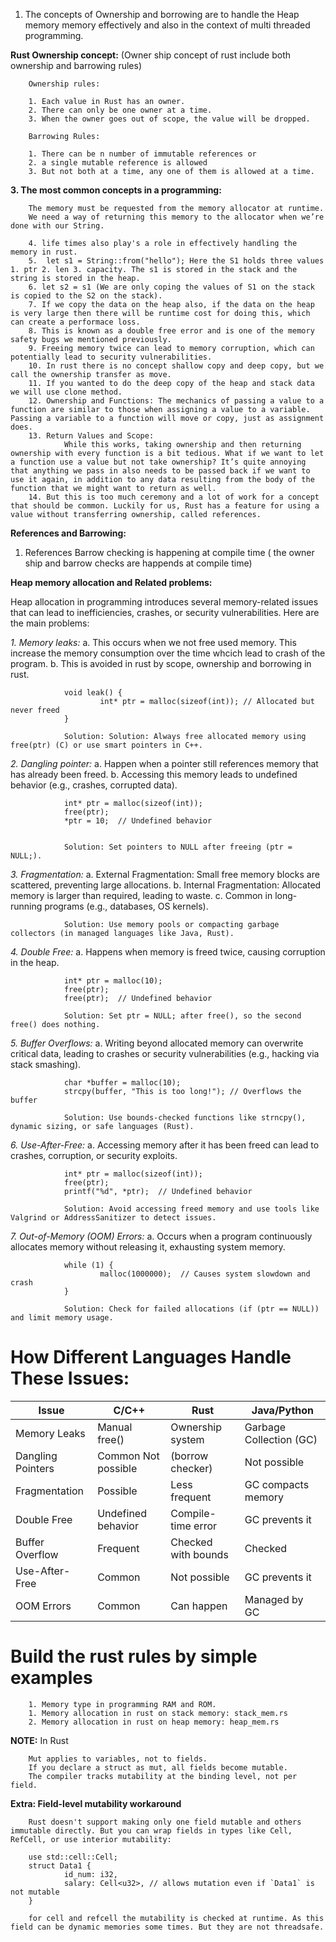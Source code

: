 1. The concepts of Ownership and borrowing are to handle the Heap memory memory effectively and also in the context of multi threaded programming.

**Rust Ownership concept:** (Owner ship concept of rust include both ownership and barrowing rules)
        
        Ownership rules:

        1. Each value in Rust has an owner.
        2. There can only be one owner at a time.
        3. When the owner goes out of scope, the value will be dropped.

        Barrowing Rules:

        1. There can be n number of immutable references or
        2. a single mutable reference is allowed
        3. But not both at a time, any one of them is allowed at a time.

**3. The most common concepts in a programming:**

        The memory must be requested from the memory allocator at runtime.
        We need a way of returning this memory to the allocator when we’re done with our String.

        4. life times also play's a role in effectively handling the memory in rust.
        5.  let s1 = String::from("hello"); Here the S1 holds three values 1. ptr 2. len 3. capacity. The s1 is stored in the stack and the string is stored in the heap.
        6. let s2 = s1 (We are only coping the values of S1 on the stack is copied to the S2 on the stack).
        7. If we copy the data on the heap also, if the data on the heap is very large then there will be runtime cost for doing this, which can create a performace loss.
        8. This is known as a double free error and is one of the memory safety bugs we mentioned previously.
        9. Freeing memory twice can lead to memory corruption, which can potentially lead to security vulnerabilities.
        10. In rust there is no concept shallow copy and deep copy, but we call the ownership transfer as move.
        11. If you wanted to do the deep copy of the heap and stack data we will use clone method.
        12. Ownership and Functions: The mechanics of passing a value to a function are similar to those when assigning a value to a variable. Passing a variable to a function will move or copy, just as assignment does.
        13. Return Values and Scope: 
                While this works, taking ownership and then returning ownership with every function is a bit tedious. What if we want to let a function use a value but not take ownership? It’s quite annoying that anything we pass in also needs to be passed back if we want to use it again, in addition to any data resulting from the body of the function that we might want to return as well.
        14. But this is too much ceremony and a lot of work for a concept that should be common. Luckily for us, Rust has a feature for using a value without transferring ownership, called references.

**References and Barrowing:**

1. References Barrow checking is happening at compile time ( the owner ship and barrow checks are happends at compile time)

**Heap memory allocation and Related problems:**

Heap allocation in programming introduces several memory-related issues that can lead to inefficiencies, crashes, or security vulnerabilities. 
Here are the main problems:

*1. Memory leaks:*
                a. This occurs when we not free used memory. This increase the memory consumption over the time whcich lead to crash of the program.
                b. This is avoided in rust by scope, ownership and borrowing in rust.

                void leak() {
                        int* ptr = malloc(sizeof(int)); // Allocated but never freed
                }

                Solution: Solution: Always free allocated memory using free(ptr) (C) or use smart pointers in C++.

*2. Dangling pointer:*
                a. Happen when a pointer still references memory that has already been freed.
                b. Accessing this memory leads to undefined behavior (e.g., crashes, corrupted data).

                int* ptr = malloc(sizeof(int));
                free(ptr);
                *ptr = 10;  // Undefined behavior


                Solution: Set pointers to NULL after freeing (ptr = NULL;).

*3. Fragmentation:*
                a. External Fragmentation: Small free memory blocks are scattered, preventing large allocations.
                b. Internal Fragmentation: Allocated memory is larger than required, leading to waste.
                c. Common in long-running programs (e.g., databases, OS kernels).
                
                Solution: Use memory pools or compacting garbage collectors (in managed languages like Java, Rust).

*4. Double Free:* 
                a. Happens when memory is freed twice, causing corruption in the heap.
                
                int* ptr = malloc(10);
                free(ptr);
                free(ptr);  // Undefined behavior

                Solution: Set ptr = NULL; after free(), so the second free() does nothing.

*5. Buffer Overflows:*
                a. Writing beyond allocated memory can overwrite critical data, leading to crashes or security vulnerabilities (e.g., hacking via stack smashing).
                
                char *buffer = malloc(10);
                strcpy(buffer, "This is too long!"); // Overflows the buffer

                Solution: Use bounds-checked functions like strncpy(), dynamic sizing, or safe languages (Rust).

*6. Use-After-Free:* 
                a. Accessing memory after it has been freed can lead to crashes, corruption, or security exploits.

                int* ptr = malloc(sizeof(int));
                free(ptr);
                printf("%d", *ptr);  // Undefined behavior

                Solution: Avoid accessing freed memory and use tools like Valgrind or AddressSanitizer to detect issues.

*7. Out-of-Memory (OOM) Errors:*
                a. Occurs when a program continuously allocates memory without releasing it, exhausting system memory.

                while (1) {
                        malloc(1000000);  // Causes system slowdown and crash
                }

                Solution: Check for failed allocations (if (ptr == NULL)) and limit memory usage.

# How Different Languages Handle These Issues:

|Issue	          |C/C++	        |Rust	             |  Java/Python            |
|-----------------|---------------------|--------------------|-------------------------|
|Memory Leaks	  | Manual free()	| Ownership system   |	Garbage Collection (GC)|
|Dangling Pointers| Common Not possible | (borrow checker)   |	Not possible           |
|Fragmentation	  | Possible	        | Less frequent	     |  GC compacts memory     |
|Double Free	  | Undefined behavior	| Compile-time error |	GC prevents it         |
|Buffer Overflow  | Frequent	        | Checked with bounds|	Checked                |
|Use-After-Free	  | Common              | Not possible	     |  GC prevents it         |
|OOM Errors	  | Common              | Can happen	     |  Managed by GC          |


# Build the rust rules by simple examples

        1. Memory type in programming RAM and ROM.
        1. Memory allocation in rust on stack memory: stack_mem.rs
        2. Memory allocation in rust on heap memory: heap_mem.rs

 **NOTE:** In Rust

        Mut applies to variables, not to fields.
        If you declare a struct as mut, all fields become mutable.
        The compiler tracks mutability at the binding level, not per field.

**Extra: Field-level mutability workaround**

        Rust doesn't support making only one field mutable and others immutable directly. But you can wrap fields in types like Cell, RefCell, or use interior mutability:

        use std::cell::Cell;
        struct Data1 {
                id_num: i32,
                salary: Cell<u32>, // allows mutation even if `Data1` is not mutable
        }

        for cell and refcell the mutability is checked at runtime. As this field can be dynamic memories some times. But they are not threadsafe.